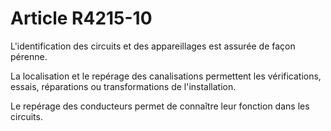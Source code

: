 # Article R4215-10

L'identification des circuits et des appareillages est assurée de façon pérenne. 
  
   
La localisation et le repérage des canalisations permettent les vérifications, essais, réparations ou transformations de l'installation. 
  
   
Le repérage des conducteurs permet de connaître leur fonction dans les circuits.